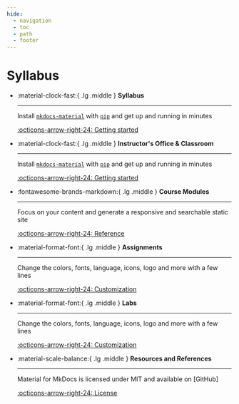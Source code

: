 ```yaml
---
hide:
  - navigation
  - toc
  - path
  - footer
---
```


# Syllabus

<div class="grid cards" markdown>

-   :material-clock-fast:{ .lg .middle } __Syllabus__

    ---

    Install [`mkdocs-material`](#) with [`pip`](#) and get up
    and running in minutes

    [:octicons-arrow-right-24: Getting started](#)

-   :material-clock-fast:{ .lg .middle } __Instructor's Office & Classroom__

    ---

    Install [`mkdocs-material`](#) with [`pip`](#) and get up
    and running in minutes

    [:octicons-arrow-right-24: Getting started](#)

-   :fontawesome-brands-markdown:{ .lg .middle } __Course Modules__

    ---

    Focus on your content and generate a responsive and searchable static site

    [:octicons-arrow-right-24: Reference](#)

-   :material-format-font:{ .lg .middle } __Assignments__

    ---

    Change the colors, fonts, language, icons, logo and more with a few lines

    [:octicons-arrow-right-24: Customization](#)

-   :material-format-font:{ .lg .middle } __Labs__

    ---

    Change the colors, fonts, language, icons, logo and more with a few lines

    [:octicons-arrow-right-24: Customization](#)

-   :material-scale-balance:{ .lg .middle } __Resources and References__

    ---

    Material for MkDocs is licensed under MIT and available on [GitHub]

    [:octicons-arrow-right-24: License](#)

</div>